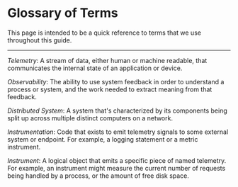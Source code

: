 # Glossary of Terms

This page is intended to be a quick reference to terms that we use throughout
this guide.

---

_Telemetry_: A stream of data, either human or machine readable, that
communicates the internal state of an application or device.

_Observability_: The ability to use system feedback in order to understand a
process or system, and the work needed to extract meaning from that feedback.

_Distributed System_: A system that's characterized by its components
being split up across multiple distinct computers on a network.

_Instrumentation_: Code that exists to emit telemetry signals to some external
system or endpoint. For example, a logging statement or a metric instrument.

_Instrument_: A logical object that emits a specific piece of named telemetry.
For example, an instrument might measure the current number of requests being
handled by a process, or the amount of free disk space.
